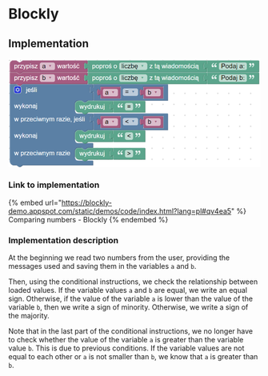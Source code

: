 # Blockly

## Implementation

![Comparing numbers - Blockly](<../../../.gitbook/assets/image (9).png>)

### Link to implementation

{% embed url="https://blockly-demo.appspot.com/static/demos/code/index.html?lang=pl#qv4ea5" %}
Comparing numbers - Blockly
{% endembed %}

### Implementation description

At the beginning we read two numbers from the user, providing the messages used and saving them in the variables `a` and `b`.

Then, using the conditional instructions, we check the relationship between loaded values. If the variable values `a` and `b` are equal, we write an equal sign. Otherwise, if the value of the variable `a` is lower than the value of the variable `b`, then we write a sign of minority. Otherwise, we write a sign of the majority.

Note that in the last part of the conditional instructions, we no longer have to check whether the value of the variable `a` is greater than the variable value `b`. This is due to previous conditions. If the variable values are not equal to each other or `a` is not smaller than `b`, we know that `a` is greater than `b`.
